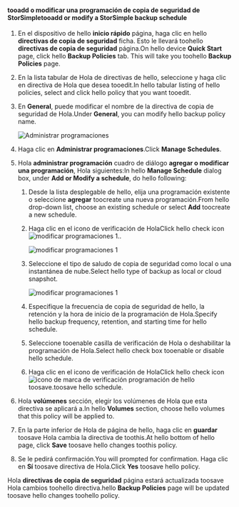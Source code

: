 
<!--author=SharS last changed: 11/04/15-->

#### <a name="tooadd-or-modify-a-storsimple-backup-schedule"></a><span data-ttu-id="f416a-101">tooadd o modificar una programación de copia de seguridad de StorSimple</span><span class="sxs-lookup"><span data-stu-id="f416a-101">tooadd or modify a StorSimple backup schedule</span></span>
1. <span data-ttu-id="f416a-102">En el dispositivo de hello **inicio rápido** página, haga clic en hello **directivas de copia de seguridad** ficha. Esto le llevará toohello **directivas de copia de seguridad** página.</span><span class="sxs-lookup"><span data-stu-id="f416a-102">On hello device **Quick Start** page, click hello **Backup Policies** tab. This will take you toohello **Backup Policies** page.</span></span>
2. <span data-ttu-id="f416a-103">En la lista tabular de Hola de directivas de hello, seleccione y haga clic en directiva de Hola que desea tooedit.</span><span class="sxs-lookup"><span data-stu-id="f416a-103">In hello tabular listing of hello policies, select and click hello policy that you want tooedit.</span></span>
3. <span data-ttu-id="f416a-104">En **General**, puede modificar el nombre de la directiva de copia de seguridad de Hola.</span><span class="sxs-lookup"><span data-stu-id="f416a-104">Under **General**, you can modify hello backup policy name.</span></span>
   
     ![Administrar programaciones](./media/storsimple-add-modify-backup-schedule-u2/AddModifyGeneral.png)
4. <span data-ttu-id="f416a-106">Haga clic en **Administrar programaciones**.</span><span class="sxs-lookup"><span data-stu-id="f416a-106">Click **Manage Schedules**.</span></span> 
5. <span data-ttu-id="f416a-107">Hola **administrar programación** cuadro de diálogo **agregar o modificar una programación**, Hola siguientes:</span><span class="sxs-lookup"><span data-stu-id="f416a-107">In hello **Manage Schedule** dialog box, under **Add or Modify a schedule**, do hello following:</span></span>
   
   1. <span data-ttu-id="f416a-108">Desde la lista desplegable de hello, elija una programación existente o seleccione **agregar** toocreate una nueva programación.</span><span class="sxs-lookup"><span data-stu-id="f416a-108">From hello drop-down list, choose an existing schedule or select **Add** toocreate a new schedule.</span></span>
   2. <span data-ttu-id="f416a-109">Haga clic en el icono de verificación de Hola</span><span class="sxs-lookup"><span data-stu-id="f416a-109">Click hello check icon</span></span> ![modificar programaciones 1](./media/storsimple-add-modify-backup-schedule-u2/HCS_CheckIcon-include.png)<span data-ttu-id="f416a-111">.</span><span class="sxs-lookup"><span data-stu-id="f416a-111">.</span></span> 
      
       ![modificar programaciones 1](./media/storsimple-add-modify-backup-schedule-u2/AddModify1.png)
   3. <span data-ttu-id="f416a-113">Seleccione el tipo de saludo de copia de seguridad como local o una instantánea de nube.</span><span class="sxs-lookup"><span data-stu-id="f416a-113">Select hello type of backup as local or cloud snapshot.</span></span>
      
       ![modificar programaciones 1](./media/storsimple-add-modify-backup-schedule-u2/AddModify2.png) 
   4. <span data-ttu-id="f416a-115">Especifique la frecuencia de copia de seguridad de hello, la retención y la hora de inicio de la programación de Hola.</span><span class="sxs-lookup"><span data-stu-id="f416a-115">Specify hello backup frequency, retention, and starting time for hello schedule.</span></span>
   5. <span data-ttu-id="f416a-116">Seleccione tooenable casilla de verificación de Hola o deshabilitar la programación de Hola.</span><span class="sxs-lookup"><span data-stu-id="f416a-116">Select hello check box tooenable or disable hello schedule.</span></span>
   6. <span data-ttu-id="f416a-117">Haga clic en el icono de verificación de Hola</span><span class="sxs-lookup"><span data-stu-id="f416a-117">Click hello check icon</span></span> ![icono de marca de verificación](./media/storsimple-add-modify-backup-schedule-u2/HCS_CheckIcon-include.png) <span data-ttu-id="f416a-119">programación de hello toosave.</span><span class="sxs-lookup"><span data-stu-id="f416a-119">toosave hello schedule.</span></span>
6. <span data-ttu-id="f416a-120">Hola **volúmenes** sección, elegir los volúmenes de Hola que esta directiva se aplicará a.</span><span class="sxs-lookup"><span data-stu-id="f416a-120">In hello **Volumes** section, choose hello volumes that this policy will be applied to.</span></span>
7. <span data-ttu-id="f416a-121">En la parte inferior de Hola de página de hello, haga clic en **guardar** toosave Hola cambia la directiva de toothis.</span><span class="sxs-lookup"><span data-stu-id="f416a-121">At hello bottom of hello page, click **Save** toosave hello changes toothis policy.</span></span>
8. <span data-ttu-id="f416a-122">Se le pedirá confirmación.</span><span class="sxs-lookup"><span data-stu-id="f416a-122">You will prompted for confirmation.</span></span> <span data-ttu-id="f416a-123">Haga clic en **Sí** toosave directiva de Hola.</span><span class="sxs-lookup"><span data-stu-id="f416a-123">Click **Yes** toosave hello policy.</span></span>

<span data-ttu-id="f416a-124">Hola **directivas de copia de seguridad** página estará actualizada toosave Hola cambios toohello directiva.</span><span class="sxs-lookup"><span data-stu-id="f416a-124">hello **Backup Policies** page will be updated toosave hello changes toohello policy.</span></span>

